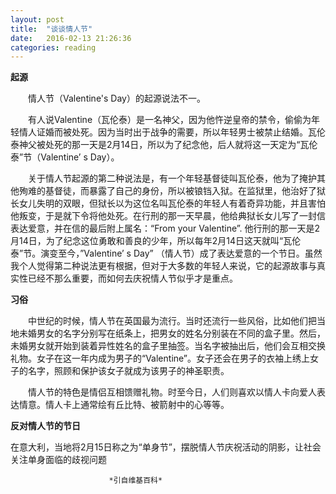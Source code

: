 ```yaml
---
layout: post
title:  "谈谈情人节"
date:   2016-02-13 21:26:36
categories: reading
---
```

**起源**

　　情人节（Valentine's Day）的起源说法不一。

　　有人说Valentine（瓦伦泰）是一名神父，因为他忤逆皇帝的禁令，偷偷为年轻情人证婚而被处死。因为当时出于战争的需要，所以年轻男士被禁止结婚。瓦伦泰神父被处死的那一天是2月14日，所以为了纪念他，后人就将这一天定为“瓦伦泰”节（Valentine’ s Day）。

 　　关于情人节起源的第二种说法是，有一个年轻基督徒叫瓦伦泰，他为了掩护其他殉难的基督徒，而暴露了自己的身份，所以被锒铛入狱。在监狱里，他治好了狱长女儿失明的双眼，但狱长以为这位名叫瓦伦泰的年轻人有着奇异功能，并且害怕他叛变，于是就下令将他处死。在行刑的那一天早晨，他给典狱长女儿写了一封信表达爱意，并在信的最后附上属名：“From your Valentine”. 他行刑的那一天是2月14日，为了纪念这位勇敢和善良的少年，所以每年2月14日这天就叫“瓦伦泰”节。演变至今，”Valentine’ s Day” （情人节）成了表达爱意的一个节日。虽然我个人觉得第二种说法更有根据，但对于大多数的年轻人来说，它的起源故事与真实性已经不那么重要，而如何去庆祝情人节似乎才是重点。

**习俗**

　　中世纪的时候，情人节在英国最为流行。当时还流行一些风俗，比如他们把当地未婚男女的名字分别写在纸条上，把男女的姓名分别装在不同的盒子里。然后，未婚男女就开始到装着异性姓名的盒子里抽签。当名字被抽出后，他们会互相交换礼物。女子在这一年内成为男子的“Valentine”。女子还会在男子的衣袖上绣上女子的名字，照顾和保护该女子就成为该男子的神圣职责。

　　情人节的特色是情侣互相馈赠礼物。时至今日，人们则喜欢以情人卡向爱人表达情意。情人卡上通常绘有丘比特、被箭射中的心等等。

**反对情人节的节日**

  在意大利，当地将2月15日称之为“单身节”，摆脱情人节庆祝活动的阴影，让社会关注单身面临的歧视问题

                          *引自维基百科*
